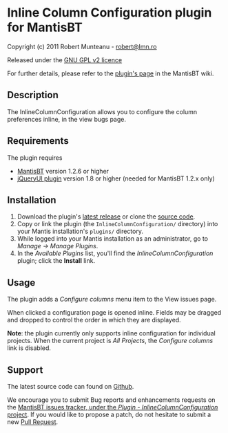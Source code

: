 # Inline Column Configuration plugin for MantisBT

Copyright (c) 2011  Robert Munteanu - robert@lmn.ro

Released under the [GNU GPL v2 licence](http://opensource.org/licenses/GPL-2.0)

For further details, please refer to the [plugin's page](https://www.mantisbt.org/wiki/doku.php/mantisbt:inlinecolumnconfiguration)
in the MantisBT wiki.


## Description

The InlineColumnConfiguration allows you to configure the column preferences 
inline, in the view bugs page.


## Requirements

The plugin requires 

  * [MantisBT](http://mantisbt.org/) version 1.2.6 or higher
  * [jQueryUI plugin](https://github.com/mantisbt-plugins/jQuery-UI) 
    version 1.8 or higher (needed for MantisBT 1.2.x only)


## Installation

1. Download the plugin's [latest release](https://github.com/mantisbt-plugins/Inline-column-configuration/releases/latest) 
   or clone the [source code](https://github.com/mantisbt-plugins/Inline-column-configuration).
2. Copy or link the plugin (the `InlineColumnConfiguration/` directory) into your Mantis
   installation's `plugins/` directory.
3. While logged into your Mantis installation as an administrator, go to
   *Manage -> Manage Plugins*.
4. In the *Available Plugins* list, you'll find the *InlineColumnConfiguration* 
   plugin; click the **Install** link.


## Usage

The plugin adds a *Configure columns* menu item to the View issues page.

When clicked a configuration page is opened inline. Fields may be dragged and 
dropped to control the order in which they are displayed. 

**Note**: the plugin currently only supports inline configuration for 
individual projects. When the current project is *All Projects*, the *Configure 
columns* link is disabled. 


## Support

The latest source code can found on
[Github](https://github.com/mantisbt-plugins/Inline-column-configuration).

We encourage you to submit Bug reports and enhancements requests on the
[MantisBT issues tracker, under the *Plugin - InlineColumnConfiguration* project](https://www.mantisbt.org/bugs/view_all_bug_page.php?project_id=14).
If you would like to propose a patch, do not hesitate to submit a new
[Pull Request](https://github.com/mantisbt-plugins/Inline-column-configuration/compare/).
